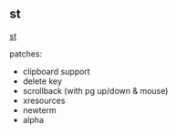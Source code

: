 ## st
[st](https://st.suckless.org/)

patches:
* clipboard support
* delete key
* scrollback (with pg up/down & mouse)
* xresources 
* newterm
* alpha
